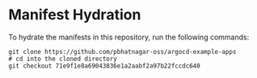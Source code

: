 # Manifest Hydration

To hydrate the manifests in this repository, run the following commands:

```shell
git clone https://github.com/pbhatnagar-oss/argocd-example-apps
# cd into the cloned directory
git checkout 71e9f1e8a69043836e1a2aabf2a97b22fccdc640
```
